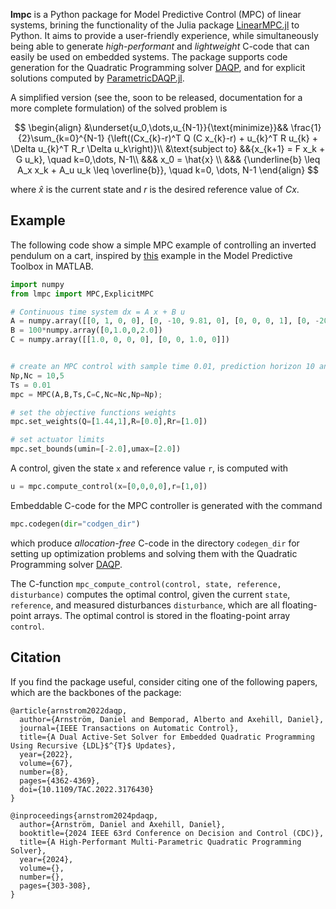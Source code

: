 **lmpc** is a Python  package for Model Predictive Control (MPC) of linear systems, brining the functionality of the Julia package [LinearMPC.jl](https://github.com/darnstrom/LinearMPC.jl) to Python.
It aims to provide a user-friendly experience, while simultaneously being able to generate  _high-performant_ and _lightweight_ C-code that can easily be used on embedded systems. The package supports code generation for the Quadratic Programming solver [DAQP](https://github.com/darnstrom/daqp), and for explicit solutions computed by [ParametricDAQP.jl](https://github.com/darnstrom/ParametricDAQP.jl). 

A simplified version (see the, soon to be released, documentation for a more complete formulation) of the solved problem is

$$
\begin{align}
        &\underset{u_0,\dots,u_{N-1}}{\text{minimize}}&& \frac{1}{2}\sum_{k=0}^{N-1} {\left((Cx_{k}-r)^T Q (C x_{k}-r) + u_{k}^T R u_{k} + \Delta u_{k}^T R_r \Delta u_k\right)}\\
        &\text{subject to} &&{x_{k+1} = F x_k + G u_k}, \quad k=0,\dots, N-1\\
        &&& x_0 = \hat{x} \\
        &&& {\underline{b} \leq A_x x_k + A_u u_k  \leq \overline{b}}, \quad k=0, \dots, N-1
\end{align}
$$

where $\hat{x}$ is the current state and $r$ is the desired reference value of $Cx$.

## Example 
The following code show a simple MPC example of controlling an inverted pendulum on a cart, inspired by [this](https://se.mathworks.com/help/mpc/ug/mpc-control-of-an-inverted-pendulum-on-a-cart.html) example in the Model Predictive Toolbox in MATLAB.

```python
import numpy
from lmpc import MPC,ExplicitMPC

# Continuous time system dx = A x + B u
A = numpy.array([[0, 1, 0, 0], [0, -10, 9.81, 0], [0, 0, 0, 1], [0, -20, 39.24, 0]])
B = 100*numpy.array([0,1.0,0,2.0])
C = numpy.array([[1.0, 0, 0, 0], [0, 0, 1.0, 0]])


# create an MPC control with sample time 0.01, prediction horizon 10 and control horizon 5 
Np,Nc = 10,5
Ts = 0.01
mpc = MPC(A,B,Ts,C=C,Nc=Nc,Np=Np);

# set the objective functions weights
mpc.set_weights(Q=[1.44,1],R=[0.0],Rr=[1.0])

# set actuator limits
mpc.set_bounds(umin=[-2.0],umax=[2.0])
```

A control, given the state `x` and reference value `r`, is computed with
```python
u = mpc.compute_control(x=[0,0,0,0],r=[1,0])
```

Embeddable C-code for the MPC controller is generated with the command
```python
mpc.codegen(dir="codgen_dir")
```
which produce _allocation-free_ C-code in the directory `codegen_dir` for setting up optimization problems and solving them with the Quadratic Programming solver [DAQP](https://github.com/darnstrom/daqp).

The C-function `mpc_compute_control(control, state, reference, disturbance)` computes the optimal control, given the current `state`, `reference`, and measured disturbances `disturbance`, which are all floating-point arrays. The optimal control is stored in the floating-point array `control`. 


## Citation
If you find the package useful, consider citing one of the following papers, which are the backbones of the package:
```
@article{arnstrom2022daqp,
  author={Arnström, Daniel and Bemporad, Alberto and Axehill, Daniel},
  journal={IEEE Transactions on Automatic Control},
  title={A Dual Active-Set Solver for Embedded Quadratic Programming Using Recursive {LDL}$^{T}$ Updates},
  year={2022},
  volume={67},
  number={8},
  pages={4362-4369},
  doi={10.1109/TAC.2022.3176430}
}
```

```
@inproceedings{arnstrom2024pdaqp,
  author={Arnström, Daniel and Axehill, Daniel},
  booktitle={2024 IEEE 63rd Conference on Decision and Control (CDC)}, 
  title={A High-Performant Multi-Parametric Quadratic Programming Solver}, 
  year={2024},
  volume={},
  number={},
  pages={303-308},
}
```
